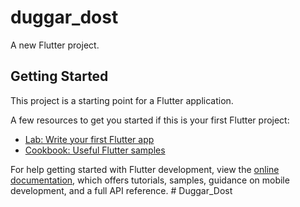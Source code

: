 # duggar_dost

A new Flutter project.

## Getting Started

This project is a starting point for a Flutter application.

A few resources to get you started if this is your first Flutter project:

- [Lab: Write your first Flutter app](https://docs.flutter.dev/get-started/codelab)
- [Cookbook: Useful Flutter samples](https://docs.flutter.dev/cookbook)

For help []()getting[]()[]() started with Flutter development, view the
[online documentation](https://docs.flutter.dev/), which offers tutorials,
samples, guidance on mobile development, and a full API reference.
#   D u g g a r _ D o s t  
 